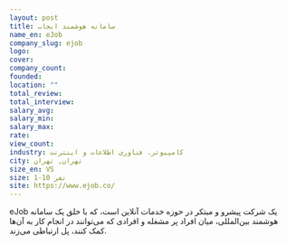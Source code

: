 ```yaml
---
layout: post
title: سامانه هوشمند ايجاب
name_en: eJob
company_slug: ejob
logo: 
cover: 
company_count:
founded:
location: ""
total_review: 
total_interview: 
salary_avg: 
salary_min: 
salary_max: 
rate: 
view_count: 
industry: کامپیوتر، فناوری اطلاعات و اینترنت
city: تهران, تهران
size_en: VS
size: 1-10 نفر
site: https://www.ejob.co/
---
```


eJob یک شرکت پیشرو و مبتکر در حوزه خدمات آنلاین است، که با خلق یک سامانه هوشمند بین‌المللی، میان افراد پر مشغله و افرادی که می‌توانند در انجام کار به آن‌‌ها کمک کنند، پل ارتباطی می‌زند‌.
